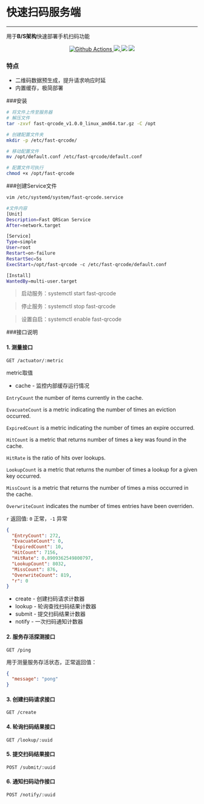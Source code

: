 # 快速扫码服务端
----
用于**B/S架构**快速部署手机扫码功能
<p align="center">
  <a href="https://github.com/ynqjwsm/fast-qrcode/actions">
    <img src="https://img.shields.io/github/workflow/status/ynqjwsm/fast-qrcode/Go?style=flat-square" alt="Github Actions">
  </a>
  <a href="https://goreportcard.com/report/github.com/ynqjwsm/fast-qrcode">
    <img src="https://goreportcard.com/badge/github.com/ynqjwsm/fast-qrcode?style=flat-square">
  </a>
  <img src="https://img.shields.io/github/go-mod/go-version/ynqjwsm/fast-qrcode?style=flat-square">
  <a href="https://github.com/ynqjwsm/fast-qrcode/releases">
    <img src="https://img.shields.io/github/release/ynqjwsm/fast-qrcode/all.svg?style=flat-square">
  </a>
</p>

### 特点
- 二维码数据预生成，提升请求响应时延
- 内置缓存，极简部署

###安装
```bash
# 将文件上传至服务器
# 解压文件
tar -zxvf fast-qrcode_v1.0.0_linux_amd64.tar.gz -C /opt

# 创建配置文件夹
mkdir -p /etc/fast-qrcode/

# 移动配置文件
mv /opt/default.conf /etc/fast-qrcode/default.conf

# 配置文件可执行
chmod +x /opt/fast-qrcode
```

###创建Service文件
```bash
vim /etc/systemd/system/fast-qrcode.service

#文件内容
[Unit]
Description=Fast QRScan Service
After=network.target

[Service]
Type=simple
User=root
Restart=on-failure
RestartSec=5s
ExecStart=/opt/fast-qrcode -c /etc/fast-qrcode/default.conf

[Install]
WantedBy=multi-user.target
```

> 启动服务：systemctl start fast-qrcode

> 停止服务：systemctl stop fast-qrcode

> 设置自启：systemctl enable fast-qrcode

###接口说明

#### 1. 测量接口
```GET /actuator/:metric```

metric取值
- cache - 监控内部缓存运行情况

```EntryCount``` the number of items currently in the cache.

```EvacuateCount``` is a metric indicating the number of times an eviction occurred.

```ExpiredCount``` is a metric indicating the number of times an expire occurred.

```HitCount``` is a metric that returns number of times a key was found in the cache.

```HitRate``` is the ratio of hits over lookups.

```LookupCount``` is a metric that returns the number of times a lookup for a given key occurred.

```MissCount``` is a metric that returns the number of times a miss occurred in the cache.

```OverwriteCount``` indicates the number of times entries have been overriden.

```r``` 返回值: ```0``` 正常，```-1``` 异常

```json
{
  "EntryCount": 272,                          
  "EvacuateCount": 0,
  "ExpiredCount": 10,
  "HitCount": 7156,
  "HitRate": 0.8909362549800797,
  "LookupCount": 8032,
  "MissCount": 876,
  "OverwriteCount": 819,
  "r": 0
}
```
- create - 创建扫码请求计数器
- lookup - 轮询查找扫码结果计数器
- submit - 提交扫码结果计数器
- notify - 一次扫码通知计数器

#### 2. 服务存活探测接口
```GET /ping```

用于测量服务存活状态，正常返回值：
```json
{
  "message": "pong"
}
```

#### 3. 创建扫码请求接口
```GET /create```



#### 4. 轮询扫码结果接口
```GET /lookup/:uuid```

#### 5. 提交扫码结果接口
```POST /submit/:uuid```

#### 6. 通知扫码动作接口
```POST /notify/:uuid```